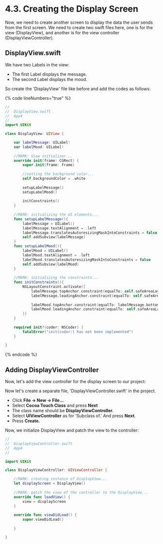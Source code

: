 # 4.3. Creating the Display Screen

Now, we need to create another screen to display the data the user sends from the first screen. We need to create two swift files here, one is for the view (DisplayView), and another is for the view controller (DisplayViewController).&#x20;

## DisplayView.swift

We have two Labels in the view:

* The first Label displays the message.
* The second Label displays the mood.

So create the 'DisplayView' file like before and add the codes as follows:

{% code lineNumbers="true" %}
```swift
//
//  DisplayView.swift
//  App4
//
import UIKit

class DisplayView: UIView {

    var labelMessage: UILabel!
    var labelMood: UILabel!
    
    //MARK: View initializer...
    override init(frame: CGRect) {
        super.init(frame: frame)
        
        //setting the background color...
        self.backgroundColor = .white
        
        setupLabelMessage()
        setupLabelMood()
        
        initConstraints()
    }
    
    //MARK: initializing the UI elements...
    func setupLabelMessage(){
        labelMessage = UILabel()
        labelMessage.textAlignment = .left
        labelMessage.translatesAutoresizingMaskIntoConstraints = false
        self.addSubview(labelMessage)
    }
    func setupLabelMood(){
        labelMood = UILabel()
        labelMood.textAlignment = .left
        labelMood.translatesAutoresizingMaskIntoConstraints = false
        self.addSubview(labelMood)
    }
    
    //MARK: initializing the constraints...
    func initConstraints(){
        NSLayoutConstraint.activate([
            labelMessage.topAnchor.constraint(equalTo: self.safeAreaLayoutGuide.topAnchor, constant: 32),
            labelMessage.leadingAnchor.constraint(equalTo: self.safeAreaLayoutGuide.leadingAnchor, constant: 16),
            
            labelMood.topAnchor.constraint(equalTo: labelMessage.bottomAnchor, constant: 16),
            labelMood.leadingAnchor.constraint(equalTo: self.safeAreaLayoutGuide.leadingAnchor, constant: 16),
        ])
    }
    
    required init?(coder: NSCoder) {
        fatalError("init(coder:) has not been implemented")
    }
    
}

```
{% endcode %}

## Adding DisplayViewController

Now, let's add the view controller for the display screen to our project:

Now let's create a separate file, 'DisplayViewController.swift' in the project.&#x20;

* Click **File -> New -> File...**&#x20;
* Select **Cocoa Touch Class** and press **Next**
* The class name should be **DisplayViewController.**&#x20;
* Select **UIViewController** as for 'Subclass of.' And press **Next**.
* Press **Create.**

Now, we initialize DisplayView and patch the view to the controller:

```swift
//
//  DisplayViewController.swift
//  App4
//

import UIKit

class DisplayViewController: UIViewController {

    //MARK: creating instance of DisplayView...
    let displayScreen = DisplayView()
    
    //MARK: patch the view of the controller to the DisplayView...
    override func loadView() {
        view = displayScreen
    }
    
    override func viewDidLoad() {
        super.viewDidLoad()
       
    }

}

```

